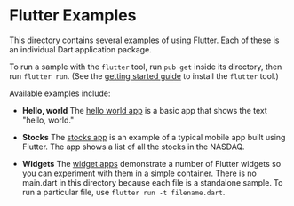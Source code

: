 Flutter Examples
================

This directory contains several examples of using Flutter. Each of these is an
individual Dart application package.

To run a sample with the `flutter` tool, run `pub get` inside its directory,
then run `flutter run`. (See the
[getting started guide](https://flutter.io/getting-started/) to install
the `flutter` tool.)

Available examples include:

- **Hello, world** The [hello world app](hello_world) is a basic app that shows
   the text "hello, world."

- **Stocks** The [stocks app](stocks) is an example of a typical mobile app
   built using Flutter. The app shows a list of all the stocks in the NASDAQ.

- **Widgets** The [widget apps](widgets) demonstrate a number of Flutter widgets
   so you can experiment with them in a simple container. There is no main.dart
   in this directory because each file is a standalone sample. To run a
   particular file, use `flutter run -t filename.dart`.
